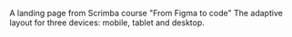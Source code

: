 A landing page from Scrimba course "From Figma to code"
The adaptive layout for three devices: mobile, tablet and desktop. 